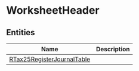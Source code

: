 
# WorksheetHeader


## Entities

|Name|Description|
|---|---|
|[RTax25RegisterJournalTable](RTax25RegisterJournalTable.cdm.json)||
